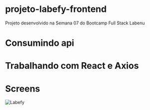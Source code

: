# projeto-labefy-frontend
Projeto desenvolvido na Semana 07 do Bootcamp Full Stack Labenu
# Consumindo api
# Trabalhando com React e Axios

# Screens

![Labefy](https://user-images.githubusercontent.com/63150484/118400478-2891ce00-b638-11eb-8e99-be1d4585c932.PNG)






